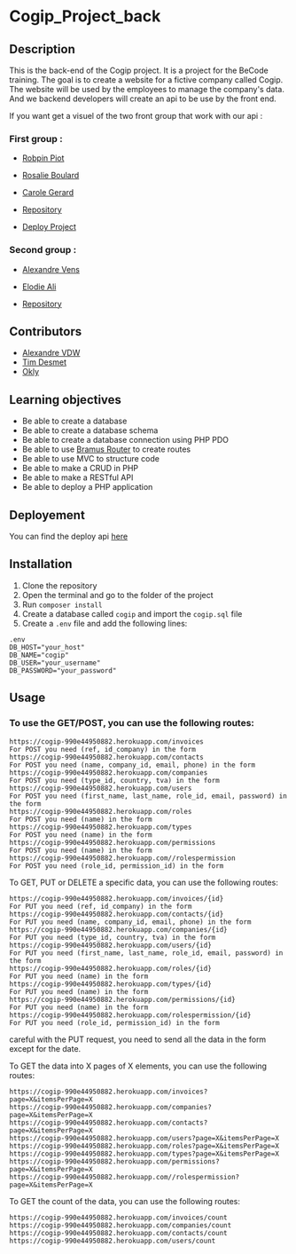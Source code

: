 # Cogip_Project_back

## Description

This is the back-end of the Cogip project. It is a project for the BeCode training. The goal is to create a website for a fictive company called Cogip. The website will be used by the employees to manage the company's data. And we backend developers will create an api to be use by the front end. 

If you want get a visuel of the two front group that work with our api :

### First group : 
- [Robpin Piot](https://github.com/robpiot)
- [Rosalie Boulard](https://github.com/RosaBld)
- [Carole Gerard](https://github.com/Carole-GRD)

- [Repository](https://github.com/Robpiot/COGIP-GP3)
- [Deploy Project](https://6582c6477f821e007a1560e8--eloquent-youtiao-302ec7.netlify.app/)

### Second group : 

- [Alexandre Vens](https://github.com/v-alex-dev)
- [Elodie Ali](https://github.com/Taweria)

- [Repository](https://github.com/Taweria/Cogip_Project)

## Contributors

- [Alexandre VDW](https://github.com/AlexandreVDW)
- [Tim Desmet](https://github.com/TimDesmet00)
- [Okly](https://github.com/Okly2023)

## Learning objectives

- Be able to create a database
- Be able to create a database schema
- Be able to create a database connection using PHP PDO
- Be able to use [Bramus Router](https://github.com/bramus/router) to create routes
- Be able to use MVC to structure code
- Be able to make a CRUD in PHP
- Be able to make a RESTful API
- Be able to deploy a PHP application

## Deployement

You can find the deploy api [here](https://cogip-990e44950882.herokuapp.com/)

## Installation

1. Clone the repository
2. Open the terminal and go to the folder of the project
3. Run `composer install`
4. Create a database called `cogip` and import the `cogip.sql` file
5. Create a `.env` file and add the following lines:

```
.env
DB_HOST="your_host"
DB_NAME="cogip"
DB_USER="your_username"
DB_PASSWORD="your_password"
```

## Usage

### To use the GET/POST, you can use the following routes:

```
https://cogip-990e44950882.herokuapp.com/invoices
For POST you need (ref, id_company) in the form
https://cogip-990e44950882.herokuapp.com/contacts
For POST you need (name, company_id, email, phone) in the form
https://cogip-990e44950882.herokuapp.com/companies
For POST you need (type_id, country, tva) in the form
https://cogip-990e44950882.herokuapp.com/users
For POST you need (first_name, last_name, role_id, email, password) in the form
https://cogip-990e44950882.herokuapp.com/roles
For POST you need (name) in the form
https://cogip-990e44950882.herokuapp.com/types
For POST you need (name) in the form
https://cogip-990e44950882.herokuapp.com/permissions
For POST you need (name) in the form
https://cogip-990e44950882.herokuapp.com//rolespermission
For POST you need (role_id, permission_id) in the form
```

To GET, PUT or DELETE a specific data, you can use the following routes:

```
https://cogip-990e44950882.herokuapp.com/invoices/{id}
For PUT you need (ref, id_company) in the form
https://cogip-990e44950882.herokuapp.com/contacts/{id}
For PUT you need (name, company_id, email, phone) in the form
https://cogip-990e44950882.herokuapp.com/companies/{id}
For PUT you need (type_id, country, tva) in the form
https://cogip-990e44950882.herokuapp.com/users/{id}
For PUT you need (first_name, last_name, role_id, email, password) in the form
https://cogip-990e44950882.herokuapp.com/roles/{id}
For PUT you need (name) in the form
https://cogip-990e44950882.herokuapp.com/types/{id}
For PUT you need (name) in the form
https://cogip-990e44950882.herokuapp.com/permissions/{id}
For PUT you need (name) in the form
https://cogip-990e44950882.herokuapp.com/rolespermission/{id}
For PUT you need (role_id, permission_id) in the form
```

careful with the PUT request, you need to send all the data in the form except for the date.


To GET the data into X pages of X elements, you can use the following routes:

```
https://cogip-990e44950882.herokuapp.com/invoices?page=X&itemsPerPage=X
https://cogip-990e44950882.herokuapp.com/companies?page=X&itemsPerPage=X
https://cogip-990e44950882.herokuapp.com/contacts?page=X&itemsPerPage=X
https://cogip-990e44950882.herokuapp.com/users?page=X&itemsPerPage=X
https://cogip-990e44950882.herokuapp.com/roles?page=X&itemsPerPage=X
https://cogip-990e44950882.herokuapp.com/types?page=X&itemsPerPage=X
https://cogip-990e44950882.herokuapp.com/permissions?page=X&itemsPerPage=X
https://cogip-990e44950882.herokuapp.com//rolespermission?page=X&itemsPerPage=X
```

To GET the count of the data, you can use the following routes:
```
https://cogip-990e44950882.herokuapp.com/invoices/count
https://cogip-990e44950882.herokuapp.com/companies/count
https://cogip-990e44950882.herokuapp.com/contacts/count
https://cogip-990e44950882.herokuapp.com/users/count
```

